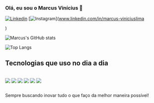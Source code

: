 
### Olá, eu sou o Marcus Vinícius 👋

[![Linkedin](https://img.shields.io/badge/LinkedIn-0077B5?style=for-the-badge&logo=linkedin&logoColor=white)](www.linkedin.com/in/marcus-viniciuslima)
[![Instagram](https://img.shields.io/badge/Instagram-E4405F?style=for-the-badge&logo=instagram&logoColor=white)](www.linkedin.com/in/marcus-viniciuslima

)

![Marcus's GitHub stats](https://github-readme-stats.vercel.app/api?username=marcusvlld&show_icons=true&theme=radical)

![Top Langs](https://github-readme-stats.vercel.app/api/top-langs/?username=marcusvlld&hide_progress=true)

## Tecnologias que uso no dia a dia

<div style="display: inline_block"><br/>
    <img align="center" att="html5" src="https://img.shields.io/badge/HTML5-E34F26?style=for-the-badge&logo=html5&logoColor=white">
    <img align="center" att="html5" src="https://img.shields.io/badge/CSS3-1572B6?style=for-the-badge&logo=css3&logoColor=white">
     <img align="center" att="html5" src="https://img.shields.io/badge/JavaScript-F7DF1E?style=for-the-badge&logo=javascript&logoColor=black">
    <img align="center" att="html5" src="https://img.shields.io/badge/Node.js-43853D?style=for-the-badge&logo=node.js&logoColor=white">
     <img align="center" att="html5" src="https://img.shields.io/badge/PHP-777BB4?style=for-the-badge&logo=php&logoColor=white">
      <img align="center" att="html5" src="https://img.shields.io/badge/React-20232A?style=for-the-badge&logo=react&logoColor=61DAFB">  
</div><br/>

Sempre buscando inovar tudo o que faço da melhor maneira possível!


